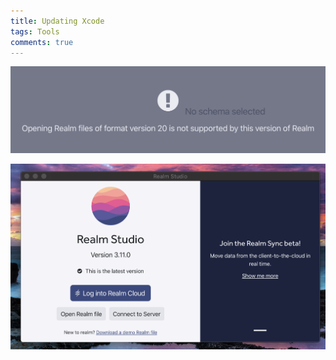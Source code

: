 ```yaml
---
title: Updating Xcode
tags: Tools
comments: true
---
```

![alt text](/assets/img/unsupported-realm-version/unsupported-realm.png)



![alt text](/assets/img/unsupported-realm-version/realm-3.png)


<br>
<br>
<br>
